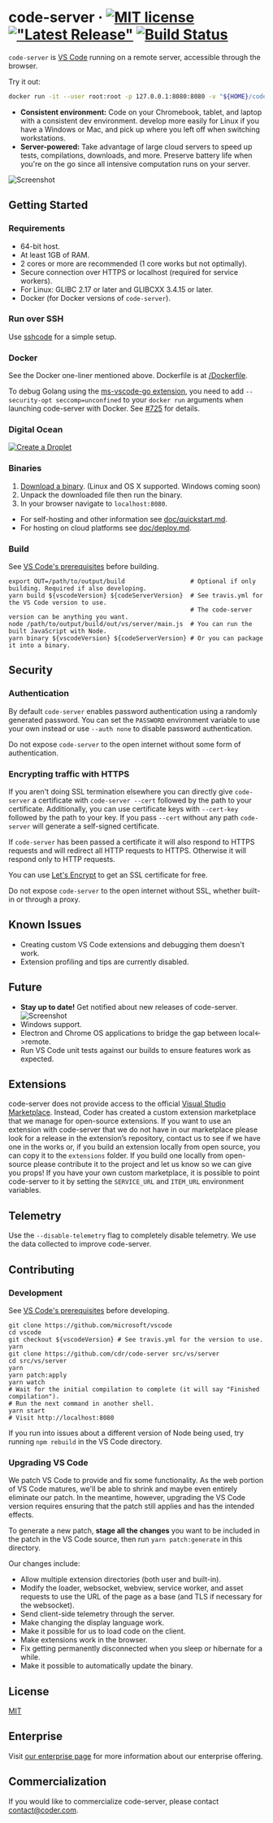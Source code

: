 # code-server &middot; [![MIT license](https://img.shields.io/badge/license-MIT-blue.svg)](https://github.com/cdr/code-server/blob/master/LICENSE) [!["Latest Release"](https://img.shields.io/github/release/cdr/code-server.svg)](https://github.com/cdr/code-server/releases/latest) [![Build Status](https://img.shields.io/travis/com/cdr/code-server/master)](https://github.com/cdr/code-server)

`code-server` is [VS Code](https://github.com/Microsoft/vscode) running on a
remote server, accessible through the browser.

Try it out:

```bash
docker run -it --user root:root -p 127.0.0.1:8080:8080 -v "${HOME}/code-server:/home/coder/.local/share/code-server" -v "${HOME}/project:/home/coder/project" codercom/code-server:v2
```

- **Consistent environment:** Code on your Chromebook, tablet, and laptop with a
  consistent dev environment. develop more easily for Linux if you have a
  Windows or Mac, and pick up where you left off when switching workstations.
- **Server-powered:** Take advantage of large cloud servers to speed up tests,
  compilations, downloads, and more. Preserve battery life when you're on the go
  since all intensive computation runs on your server.

![Screenshot](/doc/assets/ide.gif)

## Getting Started

### Requirements

- 64-bit host.
- At least 1GB of RAM.
- 2 cores or more are recommended (1 core works but not optimally).
- Secure connection over HTTPS or localhost (required for service workers).
- For Linux: GLIBC 2.17 or later and GLIBCXX 3.4.15 or later.
- Docker (for Docker versions of `code-server`).

### Run over SSH

Use [sshcode](https://github.com/codercom/sshcode) for a simple setup.

### Docker

See the Docker one-liner mentioned above. Dockerfile is at [/Dockerfile](/Dockerfile).

To debug Golang using the
[ms-vscode-go extension](https://marketplace.visualstudio.com/items?itemName=ms-vscode.Go),
you need to add `--security-opt seccomp=unconfined` to your `docker run`
arguments when launching code-server with Docker. See
[#725](https://github.com/cdr/code-server/issues/725) for details.

### Digital Ocean

[![Create a Droplet](./doc/assets/droplet.svg)](https://marketplace.digitalocean.com/apps/code-server?action=deploy)

### Binaries

1. [Download a binary](https://github.com/cdr/code-server/releases). (Linux and
   OS X supported. Windows coming soon)
2. Unpack the downloaded file then run the binary.
3. In your browser navigate to `localhost:8080`.

- For self-hosting and other information see [doc/quickstart.md](doc/quickstart.md).
- For hosting on cloud platforms see [doc/deploy.md](doc/deploy.md).

### Build

See
[VS Code's prerequisites](https://github.com/Microsoft/vscode/wiki/How-to-Contribute#prerequisites)
before building.

```shell
export OUT=/path/to/output/build                  # Optional if only building. Required if also developing.
yarn build ${vscodeVersion} ${codeServerVersion}  # See travis.yml for the VS Code version to use.
                                                  # The code-server version can be anything you want.
node /path/to/output/build/out/vs/server/main.js  # You can run the built JavaScript with Node.
yarn binary ${vscodeVersion} ${codeServerVersion} # Or you can package it into a binary.
```

## Security

### Authentication
By default `code-server` enables password authentication using a randomly
generated password. You can set the `PASSWORD` environment variable to use your
own instead or use `--auth none` to disable password authentication.

Do not expose `code-server` to the open internet without some form of
authentication.

### Encrypting traffic with HTTPS
If you aren't doing SSL termination elsewhere you can directly give
`code-server` a certificate with `code-server --cert` followed by the path to
your certificate. Additionally, you can use certificate keys with `--cert-key`
followed by the path to your key. If you pass `--cert` without any path
`code-server` will generate a self-signed certificate.

If `code-server` has been passed a certificate it will also respond to HTTPS
requests and will redirect all HTTP requests to HTTPS. Otherwise it will respond
only to HTTP requests.

You can use [Let's Encrypt](https://letsencrypt.org/) to get an SSL certificate
for free.

Do not expose `code-server` to the open internet without SSL, whether built-in
or through a proxy.

## Known Issues

- Creating custom VS Code extensions and debugging them doesn't work.
- Extension profiling and tips are currently disabled.

## Future

- **Stay up to date!** Get notified about new releases of code-server.
  ![Screenshot](/doc/assets/release.gif)
- Windows support.
- Electron and Chrome OS applications to bridge the gap between local<->remote.
- Run VS Code unit tests against our builds to ensure features work as expected.

## Extensions

code-server does not provide access to the official
[Visual Studio Marketplace](https://marketplace.visualstudio.com/vscode). Instead,
Coder has created a custom extension marketplace that we manage for open-source
extensions. If you want to use an extension with code-server that we do not have
in our marketplace please look for a release in the extension’s repository,
contact us to see if we have one in the works or, if you build an extension
locally from open source, you can copy it to the `extensions` folder. If you
build one locally from open-source please contribute it to the project and let
us know so we can give you props! If you have your own custom marketplace, it is
possible to point code-server to it by setting the `SERVICE_URL` and `ITEM_URL`
environment variables.

## Telemetry

Use the `--disable-telemetry` flag to completely disable telemetry. We use the
data collected to improve code-server.

## Contributing

### Development

See
[VS Code's prerequisites](https://github.com/Microsoft/vscode/wiki/How-to-Contribute#prerequisites)
before developing.

```shell
git clone https://github.com/microsoft/vscode
cd vscode
git checkout ${vscodeVersion} # See travis.yml for the version to use.
yarn
git clone https://github.com/cdr/code-server src/vs/server
cd src/vs/server
yarn
yarn patch:apply
yarn watch
# Wait for the initial compilation to complete (it will say "Finished compilation").
# Run the next command in another shell.
yarn start
# Visit http://localhost:8080
```

If you run into issues about a different version of Node being used, try running
`npm rebuild` in the VS Code directory.

### Upgrading VS Code

We patch VS Code to provide and fix some functionality. As the web portion of VS
Code matures, we'll be able to shrink and maybe even entirely eliminate our
patch. In the meantime, however, upgrading the VS Code version requires ensuring
that the patch still applies and has the intended effects.

To generate a new patch, **stage all the changes** you want to be included in
the patch in the VS Code source, then run `yarn patch:generate` in this
directory.

Our changes include:

- Allow multiple extension directories (both user and built-in).
- Modify the loader, websocket, webview, service worker, and asset requests to
  use the URL of the page as a base (and TLS if necessary for the websocket).
- Send client-side telemetry through the server.
- Make changing the display language work.
- Make it possible for us to load code on the client.
- Make extensions work in the browser.
- Fix getting permanently disconnected when you sleep or hibernate for a while.
- Make it possible to automatically update the binary.

## License

[MIT](LICENSE)

## Enterprise

Visit [our enterprise page](https://coder.com) for more information about our
enterprise offering.

## Commercialization

If you would like to commercialize code-server, please contact
contact@coder.com.
